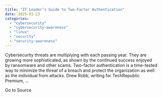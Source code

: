 ```yaml
---
title: "IT Leader’s Guide to Two-Factor Authentication"
date: 2025-01-23
categories: 
  - "cybersecurity"
  - "cybersecurity-awareness"
  - "linux"
  - "security"
  - "security-awareness"
---
```


Cybersecurity threats are multiplying with each passing year. They are growing more sophisticated, as shown by the continued success enjoyed by ransomware and other scams. Two-factor authentication is a time-tested way to minimize the threat of a breach and protect the organization as well as the individual from attacks. Drew Robb, writing for TechRepublic Premium, ...

Go to Source
